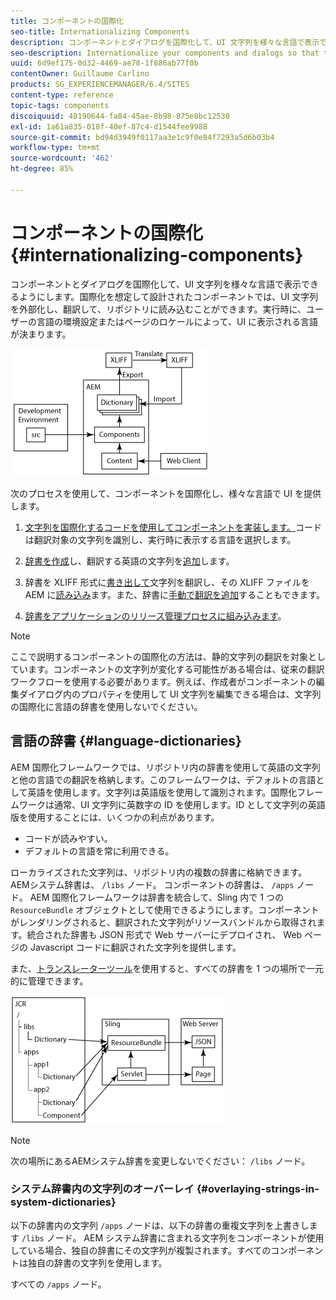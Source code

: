 ```yaml
---
title: コンポーネントの国際化
seo-title: Internationalizing Components
description: コンポーネントとダイアログを国際化して、UI 文字列を様々な言語で表示できるようにします
seo-description: Internationalize your components and dialogs so that their UI strings can be presented in different languages
uuid: 6d9ef175-0d32-4469-ae78-1f886ab77f0b
contentOwner: Guillaume Carlino
products: SG_EXPERIENCEMANAGER/6.4/SITES
content-type: reference
topic-tags: components
discoiquuid: 48190644-fa84-45ae-8b98-875e8bc12530
exl-id: 1a61a835-018f-40ef-87c4-d1544fee9988
source-git-commit: bd94d3949f0117aa3e1c9f0e84f7293a5d6b03b4
workflow-type: tm+mt
source-wordcount: '462'
ht-degree: 85%

---
```


# コンポーネントの国際化{#internationalizing-components}

コンポーネントとダイアログを国際化して、UI 文字列を様々な言語で表示できるようにします。国際化を想定して設計されたコンポーネントでは、UI 文字列を外部化し、翻訳して、リポジトリに読み込むことができます。実行時に、ユーザーの言語の環境設定またはページのロケールによって、UI に表示される言語が決まります。

![chlimage_1-9](assets/chlimage_1-9.png)

次のプロセスを使用して、コンポーネントを国際化し、様々な言語で UI を提供します。

1. [文字列を国際化するコードを使用してコンポーネントを実装します。](/help/sites-developing/i18n-dev.md)コードは翻訳対象の文字列を識別し、実行時に表示する言語を選択します。
1. [辞書を作成](/help/sites-developing/i18n-translator.md#creating-a-dictionary)し、翻訳する英語の文字列を[追加](/help/sites-developing/i18n-translator.md#adding-changing-and-removing-strings)します。

1. 辞書を XLIFF 形式に[書き出して](/help/sites-developing/i18n-translator.md#exporting-a-dictionary)文字列を翻訳し、その XLIFF ファイルを AEM に[読み込み](/help/sites-developing/i18n-translator.md#importing-a-dictionary)ます。また、辞書に[手動で翻訳を追加](/help/sites-developing/i18n-translator.md#editing-translated-strings)することもできます。

1. [辞書をアプリケーションのリリース管理プロセスに組み込みます](/help/sites-developing/i18n-translator.md#publishing-dictionaries)。

>[!NOTE]
>
>ここで説明するコンポーネントの国際化の方法は、静的文字列の翻訳を対象としています。コンポーネントの文字列が変化する可能性がある場合は、従来の翻訳ワークフローを使用する必要があります。例えば、作成者がコンポーネントの編集ダイアログ内のプロパティを使用して UI 文字列を編集できる場合は、文字列の国際化に言語の辞書を使用しないでください。

## 言語の辞書 {#language-dictionaries}

AEM 国際化フレームワークでは、リポジトリ内の辞書を使用して英語の文字列と他の言語での翻訳を格納します。このフレームワークは、デフォルトの言語として英語を使用します。文字列は英語版を使用して識別されます。国際化フレームワークは通常、UI 文字列に英数字の ID を使用します。ID として文字列の英語版を使用することには、いくつかの利点があります。

* コードが読みやすい。
* デフォルトの言語を常に利用できる。

ローカライズされた文字列は、リポジトリ内の複数の辞書に格納できます。AEMシステム辞書は、 `/libs` ノード。 コンポーネントの辞書は、 `/apps` ノード。 AEM 国際化フレームワークは辞書を統合して、Sling 内で 1 つの `ResourceBundle` オブジェクトとして使用できるようにします。コンポーネントがレンダリングされると、翻訳された文字列がリソースバンドルから取得されます。統合された辞書も JSON 形式で Web サーバーにデプロイされ、 Web ページの Javascript コードに翻訳された文字列を提供します。

また、[トランスレーターツール](/help/sites-developing/i18n-translator.md)を使用すると、すべての辞書を 1 つの場所で一元的に管理できます。

![chlimage_1-10](assets/chlimage_1-10.png)

>[!NOTE]
>
>次の場所にあるAEMシステム辞書を変更しないでください： `/libs` ノード。

### システム辞書内の文字列のオーバーレイ {#overlaying-strings-in-system-dictionaries}

以下の辞書内の文字列 `/apps` ノードは、以下の辞書の重複文字列を上書きします `/libs` ノード。 AEM システム辞書に含まれる文字列をコンポーネントが使用している場合、独自の辞書にその文字列が複製されます。すべてのコンポーネントは独自の辞書の文字列を使用します。

すべての `/apps` ノード。
